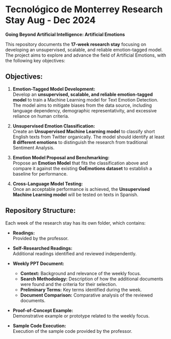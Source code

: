 # **Tecnológico de Monterrey Research Stay Aug - Dec 2024**  
**Going Beyond Artificial Intelligence: Artificial Emotions**

This repository documents the **17-week research stay** focusing on developing an unsupervised, scalable, and reliable emotion-tagged model. The project aims to explore and advance the field of Artificial Emotions, with the following key objectives:

## **Objectives:**
1. **Emotion-Tagged Model Development:**  
   Develop an **unsupervised, scalable, and reliable emotion-tagged model** to train a Machine Learning model for Text Emotion Detection. The model aims to mitigate biases from the data source, including language dependency, demographic representativity, and excessive reliance on human criteria.

2. **Unsupervised Emotion Classification:**  
   Create an **Unsupervised Machine Learning model** to classify short English texts from Twitter organically. The model should identify at least **8 different emotions** to distinguish the research from traditional Sentiment Analysis.

3. **Emotion Model Proposal and Benchmarking:**  
   Propose an **Emotion Model** that fits the classification above and compare it against the existing **GoEmotions dataset** to establish a baseline for performance.

4. **Cross-Language Model Testing:**  
   Once an acceptable performance is achieved, the **Unsupervised Machine Learning model** will be tested on texts in Spanish.

## **Repository Structure:**
Each week of the research stay has its own folder, which contains:

- **Readings:**  
  Provided by the professor.
  
- **Self-Researched Readings:**  
  Additional readings identified and reviewed independently.

- **Weekly PPT Document:**  
  - **Context:** Background and relevance of the weekly focus.
  - **Search Methodology:** Description of how the additional documents were found and the criteria for their selection.
  - **Preliminary Terms:** Key terms identified during the week.
  - **Document Comparison:** Comparative analysis of the reviewed documents.

- **Proof-of-Concept Example:**  
  Demonstrative example or prototype related to the weekly focus.

- **Sample Code Execution:**  
  Execution of the sample code provided by the professor.
